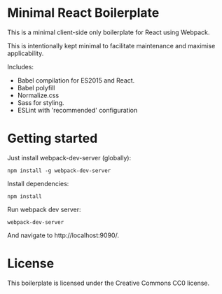# Minimal React Boilerplate

This is a minimal client-side only boilerplate for React using Webpack.

This is intentionally kept minimal to facilitate maintenance and maximise
applicability.

Includes:

* Babel compilation for ES2015 and React.
* Babel polyfill
* Normalize.css
* Sass for styling.
* ESLint with 'recommended' configuration

# Getting started

Just install webpack-dev-server (globally):

    npm install -g webpack-dev-server

Install dependencies:

    npm install

Run webpack dev server:

    webpack-dev-server

And navigate to http://localhost:9090/.

# License

This boilerplate is licensed under the Creative Commons CC0 license.
